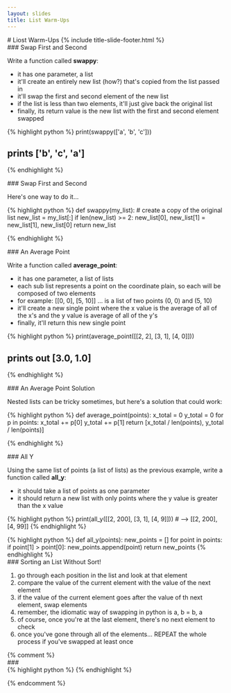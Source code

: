 ```yaml
---
layout: slides
title: List Warm-Ups
---
```

<section markdown="block" class="title-slide">
# Liost Warm-Ups
{% include title-slide-footer.html %}
</section>


<section markdown="block">
### Swap First and Second

Write a function called __swappy__:

* it has one parameter, a list
* it'll create an entirely new list (how?) that's copied from the list passed in
* it'll swap the first and second element of the new list
* if the list is less than two elements, it'll just give back the original list
* finally, its return value is the new list with the first and second element swapped

{% highlight python %}
print(swappy(['a', 'b', 'c']))
# prints ['b', 'c', 'a']
{% endhighlight %}
</section>


<section markdown="block">
### Swap First and Second 

Here's one way to do it...

{% highlight python %}
def swappy(my_list):
	# create a copy of the original list
	new_list = my_list[:]
	if len(new_list) >= 2:
		new_list[0], new_list[1] = new_list[1], new_list[0]
    return new_list

{% endhighlight %}
</section>

<section markdown="block">
### An Average Point

Write a function called __average_point__:

* it has one parameter, a list of lists
* each sub list represents a point on the coordinate plain, so each will be composed of two elements
* for example: [[0, 0], [5, 10]] ... is a list of two points (0, 0) and (5, 10)
* it'll create a new single point where the x value is the average of all of the x's and the y value is average of all of the y's
* finally, it'll return this new single point

{% highlight python %}
print(average_point([[2, 2], [3, 1], [4, 0]]))
# prints out [3.0, 1.0]
{% endhighlight %}
</section>

<section markdown="block">
### An Average Point Solution

Nested lists can be tricky sometimes, but here's a solution that could work:

{% highlight python %}
def average_point(points):
	x_total = 0
	y_total = 0
	for p in points:
		x_total += p[0]
		y_total += p[1]
	return [x_total / len(points), y_total / len(points)]
	
{% endhighlight %}
</section>

<section markdown="block">
### All Y

Using the same list of points (a list of lists) as the previous example, write a function called __all_y__:

* it should take a list of points as one parameter
* it should return a new list with only points where the y value is greater than the x value

{% highlight python %}
print(all_y([[2, 200], [3, 1], [4, 9]])) # --> [[2, 200], [4, 99]]
{% endhighlight %}

<div class="incremental" markdown="block">
{% highlight python %}
def all_y(points):
	new_points = []
	for point in points:
		if point[1] > point[0]:
			new_points.append(point)
	return new_points
{% endhighlight %}
</div>
</section>

<section markdown="block">
### Sorting an List Without Sort!

1. go through each position in the list and look at that element
2. compare the value of the current element with the value of the next element
3. if the value of the current element goes after the value of th next element, swap elements
4. remember, the idiomatic way of swapping in python is a, b = b, a 
5. of course, once you're at the last element, there's no next element to check
6. once you've gone through all of the elements... REPEAT the whole process if you've swapped at least once

</section>
{% comment %}
<section markdown="block">
### 
</section>
<div class="incremental" markdown="block">
{% highlight python %}
{% endhighlight %}
</div>

{% endcomment %}



